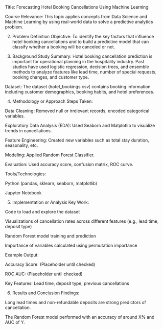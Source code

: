 Title: Forecasting Hotel Booking Cancellations Using Machine Learning

Course Relevance: This topic applies concepts from Data Science and Machine Learning by using real-world data to solve a predictive analytics problem.

2. Problem Definition 
Objective:
To identify the key factors that influence hotel booking cancellations and to build a predictive model that can classify whether a booking will be canceled or not.

3. Background Study 
Summary:
Hotel booking cancellation prediction is important for operational planning in the hospitality industry. Past studies have used logistic regression, decision trees, and ensemble methods to analyze features like lead time, number of special requests, booking changes, and customer type.

Dataset:
The dataset (hotel_bookings.csv) contains booking information including customer demographics, booking habits, and hotel preferences.

4. Methodology or Approach 
Steps Taken:

Data Cleaning: Removed null or irrelevant records, encoded categorical variables.

Exploratory Data Analysis (EDA): Used Seaborn and Matplotlib to visualize trends in cancellations.

Feature Engineering: Created new variables such as total stay duration, seasonality, etc.

Modeling: Applied Random Forest Classifier.

Evaluation: Used accuracy score, confusion matrix, ROC curve.

Tools/Technologies:

Python (pandas, sklearn, seaborn, matplotlib)

Jupyter Notebook

5. Implementation or Analysis 
Key Work:

Code to load and explore the dataset

Visualizations of cancellation rates across different features (e.g., lead time, deposit type)

Random Forest model training and prediction

Importance of variables calculated using permutation importance

Example Output:

Accuracy Score: (Placeholder until checked)

ROC AUC: (Placeholder until checked)

Key Features: Lead time, deposit type, previous cancellations

6. Results and Conclusion 
Findings:

Long lead times and non-refundable deposits are strong predictors of cancellation.

The Random Forest model performed with an accuracy of around X% and AUC of Y.
